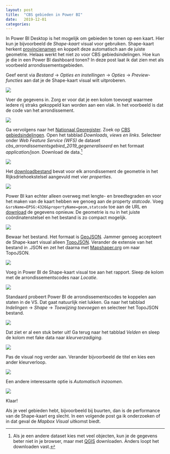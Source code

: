 ```yaml
---
layout: post
title:  "CBS gebieden in Power BI"
date:   2019-12-01
categories: 
---
```


In Power BI Desktop is het mogelijk om gebieden te tonen op een kaart. Hier kun je bijvoorbeeld de _Shape-kaart_ visual voor gebruiken. Shape-kaart herkent [provincienamen](https://docs.microsoft.com/nl-nl/power-bi/visuals/desktop-shape-map#netherlands-provinces) en koppelt deze automatisch aan de juiste geometrie. Helaas werkt het niet zo voor CBS gebiedsindelingen. Hoe kun je die in een Power BI dashboard tonen? In deze post laat ik dat zien met als voorbeeld arrondissementsgebieden.

Geef eerst via _Bestand_ &rarr; _Opties en instellingen_ &rarr; _Opties_ &rarr; _Preview-functies_ aan dat je de Shape-kaart visual wilt uitproberen.

![]({{site.url}}/assets/img/2019-12-01/img01.png) 

Voer de gegevens in. Zorg er voor dat je een kolom toevoegt waarmee iedere rij straks gekoppeld kan worden aan een vlak. In het voorbeeld is dat de code van het arrondissement. 

![]({{site.url}}/assets/img/2019-12-01/img02.png) 

Ga vervolgens naar het [Nationaal Georegister](https://www.nationaalgeoregister.nl/). Zoek op [CBS gebiedsindelingen](https://www.nationaalgeoregister.nl/geonetwork/srv/dut/catalog.search#/metadata/effe1ab0-073d-437c-af13-df5c5e07d6cd). Open het tabblad _Downloads, views en links_. Selecteer onder _Web Feature Service (WFS)_ de dataset _cbs_arrondissementsgebied_2019_gegeneraliseerd_ en het formaat _application/json_. Download de data.[^1]

![]({{site.url}}/assets/img/2019-12-01/img03.png) 

Het [downloadbestand](https://geodata.nationaalgeoregister.nl/cbsgebiedsindelingen/wfs?request=GetFeature&service=WFS&version=1.1.0&typeName=cbsgebiedsindelingen:cbs_arrondissementsgebied_2019_gegeneraliseerd&outputFormat=application/json) bevat voor elk arrondissement de geometrie in het Rijksdriehoekstelsel aangevuld met vier _properties_.

![]({{site.url}}/assets/img/2019-12-01/img04.png) 

Power BI kan echter alleen overweg met lengte- en breedtegraden en voor het maken van de kaart hebben we genoeg aan de property _statcode_. Voeg `&srsName=EPSG:4326&propertyName=geom,statcode` toe aan de URL en [download](https://geodata.nationaalgeoregister.nl/cbsgebiedsindelingen/wfs?request=GetFeature&service=WFS&version=1.1.0&typeName=cbsgebiedsindelingen:cbs_arrondissementsgebied_2019_gegeneraliseerd&outputFormat=application/json&srsName=EPSG:4326&propertyName=geom,statcode) de gegevens opnieuw. De geometrie is nu in het juiste coördinatenstelsel en het bestand is zo compact mogelijk.

![]({{site.url}}/assets/img/2019-12-01/img05.png) 

Bewaar het bestand. Het formaat is [GeoJSON](https://nl.wikipedia.org/wiki/GeoJSON). Jammer genoeg accepteert de Shape-kaart visual alleen [TopoJSON](https://nl.wikipedia.org/wiki/TopoJSON). Verander de extensie van het bestand in .JSON en zet het daarna met [Mapshaper.org](https://mapshaper.org) om naar TopoJSON. 

![]({{site.url}}/assets/img/2019-12-01/img06.png) 

Voeg in Power BI de Shape-kaart visual toe aan het rapport. Sleep de kolom met de arrondissementscodes naar _Locatie_.

![]({{site.url}}/assets/img/2019-12-01/img07.png) 

Standaard probeert Power BI de arrondissementscodes te koppelen aan staten in de VS. Dat gaat natuurlijk niet lukken. Ga naar het tabblad _Indelingen_ &rarr; _Shape_ &rarr; _Toewijzing toevoegen_ en selecteer het TopoJSON bestand.

![]({{site.url}}/assets/img/2019-12-01/img08.png) 

Dat ziet er al een stuk beter uit! Ga terug naar het tabblad _Velden_ en sleep de kolom met fake data naar _kleurverzadiging_. 

![]({{site.url}}/assets/img/2019-12-01/img09.png) 

Pas de visual nog verder aan. Verander bijvoorbeeld de titel en kies een ander kleurverloop.

![]({{site.url}}/assets/img/2019-12-01/img10.png) 

Een andere interessante optie is _Automatisch inzoomen_.

![]({{site.url}}/assets/img/2019-12-01/img11.png) 

Klaar!

Als je veel gebieden hebt, bijvoorbeeld bij buurten, dan is de performance van de Shape-kaart erg slecht. In een volgende post ga ik onderzoeken of in dat geval de _Mapbox Visual_ uitkomst biedt.


[^1]:Als je een andere dataset kies met veel objecten, kun je de gegevens beter niet in je browser, maar met [QGIS](https://www.qgis.org) downloaden. Anders loopt het downloaden vast.